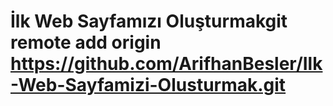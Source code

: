 # İlk Web Sayfamızı Oluşturmakgit remote add origin https://github.com/ArifhanBesler/Ilk-Web-Sayfamizi-Olusturmak.git
